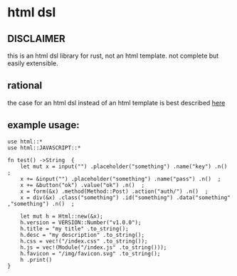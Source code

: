 # html dsl

## DISCLAIMER
this is an html dsl library for rust, not an html template. not complete but easily extensible.

## rational
the case for an html dsl instead of an html template is best described [here](https://codeburst.io/80-of-my-coding-is-doing-this-or-why-templates-are-dead-b640fc149e22)

## example usage:

```
use	html::*
use	html::JAVASCRIPT::*

fn test() ->String  {
	let mut x = input("") .placeholder("something") .name("key") .n()  ;
	x += &input("") .placeholder("something") .name("pass") .n()  ;
	x += &button("ok") .value("ok") .n()  ;
	x = form(&x) .method(Method::Post) .action("auth/") .n()  ;
	x = div(&x) .class("something") .id("something") .data("something" ,"something") .n()  ;

	let mut h = Html::new(&x);
	h.version = VERSION::Number("v1.0.0");
	h.title = "my title" .to_string();
	h.desc = "my description" .to_string();
	h.css = vec!("/index.css" .to_string());
	h.js = vec!(Module("/index.js" .to_string()));
	h.favicon = "/img/favicon.svg" .to_string();
	h .print()
}
```
